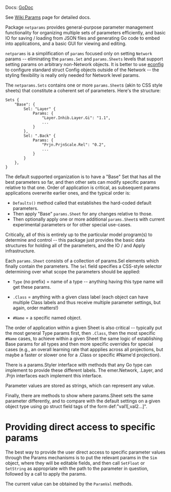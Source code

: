 Docs: [GoDoc](https://pkg.go.dev/github.com/emer/emergent/netparams)

See [Wiki Params](https://github.com/emer/emergent/wiki/Params) page for detailed docs.

Package `netparams` provides general-purpose parameter management functionality for organizing multiple sets of parameters efficiently, and basic IO for saving / loading from JSON files and generating Go code to embed into applications, and a basic GUI for viewing and editing.

`netparams` is a simplification of `params` focused only on setting `Network` params -- eliminating the `params.Set` and `params.Sheets` levels that support setting params on arbitrary non-Network objects.  It is better to use [econfig](../econfig) to configure standard struct Config objects outside of the Network -- the styling flexibility is really only needed for Network level params.

The `netparams.Sets` contains one or more `params.Sheet`s (akin to CSS style sheets) that constitute a coherent set of parameters.  Here's the structure:

```
Sets {
    "Base": {
        Sel: "Layer" {
            Params: {
                "Layer.Inhib.Layer.Gi": "1.1",
                ...
            }
        },
        Sel: ".Back" {
            Params: {
                "Prjn.PrjnScale.Rel": "0.2",
                ...
            }
        }
    },
}
```


The default supported organization is to have a "Base" Set that has all the best parameters so far, and then other sets can modify specific params relative to that one. Order of application is critical, as subsequent params applications overwrite earlier ones, and the typical order is:

* `Defaults()` method called that establishes the hard-coded default parameters.
* Then apply "Base" `params.Sheet` for any changes relative to those.
* Then optionally apply one or more additional `params.Sheet`s with current experimental parameters or for other special use-cases.

Critically, all of this is entirely up to the particular model program(s) to determine and control -- this package just provides the basic data structures for holding all of the parameters, and the IO / and Apply infrastructure.

Each `params.Sheet` consists of a collection of params.Sel elements which finally contain the parameters.  The `Sel` field specifies a CSS-style selector determining over what scope the parameters should be applied:

* `Type` (no prefix) = name of a type -- anything having this type name will get these params.

* `.Class` = anything with a given class label (each object can have multiple Class labels and thus receive multiple parameter settings, but again, order matters!)

* `#Name` = a specific named object.

The order of application within a given Sheet is also critical -- typically put the most general Type params first, then `.Class`, then the most specific `#Name` cases, to achieve within a given Sheet the same logic of establishing Base params for all types and then more specific overrides for special cases (e.g., an overall learning rate that appplies across all projections, but maybe a faster or slower one for a .Class or specific #Name'd projection).

There is a params.Styler interface with methods that any Go type can implement to provide these different labels.  The emer.Network, .Layer, and .Prjn interfaces each implement this interface.

Parameter values are stored as strings, which can represent any value.

Finally, there are methods to show where params.Sheet sets the same parameter differently, and to compare with the default settings on a given object type using go struct field tags of the form def:"val1[,val2...]".

# Providing direct access to specific params

The best way to provide the user direct access to specific parameter values through the Params mechanisms is to put the relevant params in the `Sim` object, where they will be editable fields, and then call `SetFloat` or `SetString` as appropriate with the path to the parameter in question, followed by a call to apply the params.

The current value can be obtained by the `ParamVal` methods.


